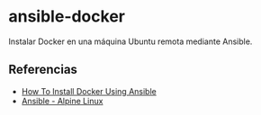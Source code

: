 # ansible-docker

Instalar Docker en una máquina Ubuntu remota mediante Ansible.

## Referencias

- [How To Install Docker Using Ansible](https://medium.com/codex/how-to-install-docker-using-ansible-84d40005169)
- [Ansible - Alpine Linux](https://wiki.alpinelinux.org/wiki/Ansible)
